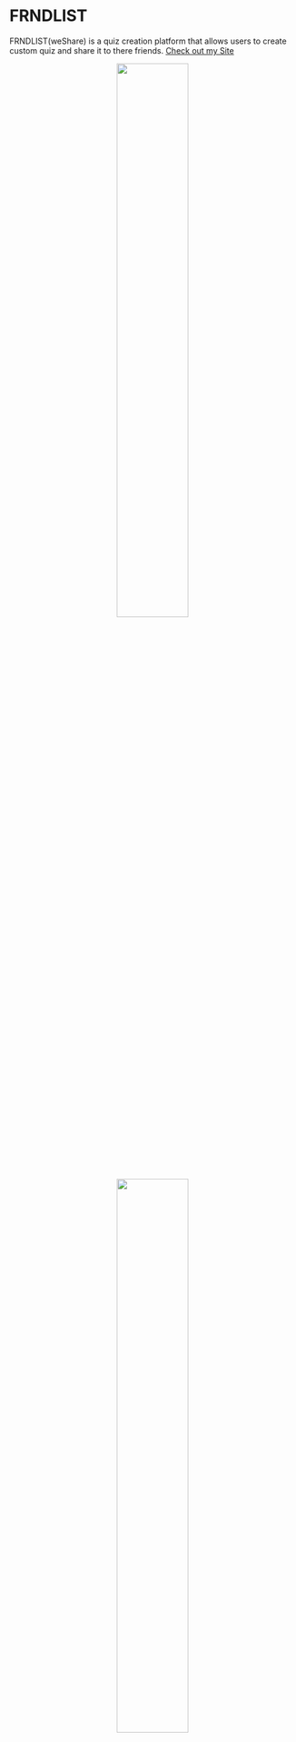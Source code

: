 # FRNDLIST
FRNDLIST(weShare) is a quiz creation platform that allows users to create custom quiz and share it to there friends.
<a href="https://yourbuddyxyz.000webhostapp.com/weShare/">Check out my Site</a>
<p align="center">
  <img src="https://user-images.githubusercontent.com/70664666/137780491-0e4dca85-9c0f-4216-8b11-fd7f850f7360.png" width="50%" height="50%" />
</p>
<p align="center">
  <img src="https://user-images.githubusercontent.com/70664666/137780485-cf8fe17e-c7c7-40b6-a317-1c782672d79c.png" width="50%" height="50%" />
</p>
<p align="center">
  <img src="https://user-images.githubusercontent.com/70664666/137780495-391225ec-2a4a-4e5e-8f52-04b4836523f4.png" width="50%" height="50%" />
</p>
<p align="center">
  <img src="https://user-images.githubusercontent.com/70664666/137780498-855e1ffb-a1d7-42b5-b878-d697bef68662.png" width="50%" height="50%" />
</p>
<p align="center">
  <img src="https://user-images.githubusercontent.com/70664666/137780503-4719630e-991f-4c89-be80-c0263a0b0db9.png" width="50%" height="50%" />
</p>
<p align="center">
  <img src="https://user-images.githubusercontent.com/70664666/137780521-a03b4191-9aaf-4a4a-87a7-e9675692fb22.png" width="50%" height="50%" />
</p>
<p align="center">
  <img src="https://user-images.githubusercontent.com/70664666/137780528-97ec2705-0b15-49fb-ad70-8b3b46aeb533.png" width="50%" height="50%" />
</p>
<p align="center">
  <img src="https://user-images.githubusercontent.com/70664666/137780538-8c96618f-f5e3-413e-8b35-82031e6783b4.png" width="50%" height="50%" />
</p>
<p align="center">
  <img src="https://user-images.githubusercontent.com/70664666/137780548-8f99ba45-d898-439e-9e32-fcfff8442598.png" width="50%" height="50%" />
</p>
<p align="center">
  <img src="https://user-images.githubusercontent.com/70664666/137780554-079dd414-7701-46a4-be6d-4e241fe93bf4.png" width="50%" height="50%" />
</p>
<p align="center">
  <img src="https://user-images.githubusercontent.com/70664666/137780565-5d91cb47-db44-4a2a-9ecc-a82ca222d37f.png" width="50%" height="50%" />
</p>
<p align="center">
  <img src="https://user-images.githubusercontent.com/70664666/137780586-23181bc0-9c03-46da-be59-1481e8b00591.png" width="50%" height="50%" />
</p>



